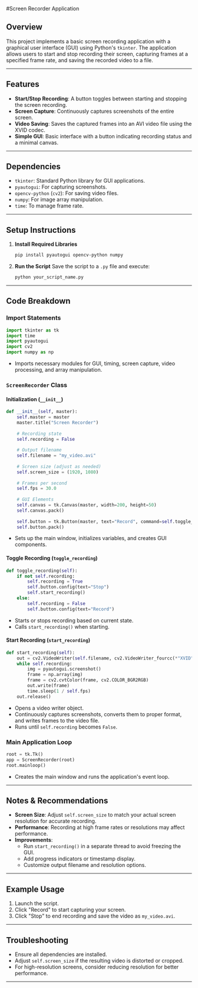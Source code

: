 #Screen Recorder Application

## Overview
This project implements a basic screen recording application with a graphical user interface (GUI) using Python's `tkinter`. The application allows users to start and stop recording their screen, capturing frames at a specified frame rate, and saving the recorded video to a file.

---

## Features
- **Start/Stop Recording**: A button toggles between starting and stopping the screen recording.
- **Screen Capture**: Continuously captures screenshots of the entire screen.
- **Video Saving**: Saves the captured frames into an AVI video file using the XVID codec.
- **Simple GUI**: Basic interface with a button indicating recording status and a minimal canvas.

---

## Dependencies
- `tkinter`: Standard Python library for GUI applications.
- `pyautogui`: For capturing screenshots.
- `opencv-python` (`cv2`): For saving video files.
- `numpy`: For image array manipulation.
- `time`: To manage frame rate.

---

## Setup Instructions
1. **Install Required Libraries**
   ```bash
   pip install pyautogui opencv-python numpy
   ```
2. **Run the Script**
   Save the script to a `.py` file and execute:
   ```bash
   python your_script_name.py
   ```

---

## Code Breakdown

### Import Statements
```python
import tkinter as tk
import time
import pyautogui
import cv2
import numpy as np
```
- Imports necessary modules for GUI, timing, screen capture, video processing, and array manipulation.

### `ScreenRecorder` Class
#### Initialization (`__init__`)
```python
def __init__(self, master):
    self.master = master
    master.title("Screen Recorder")
    
    # Recording state
    self.recording = False
    
    # Output filename
    self.filename = "my_video.avi"
    
    # Screen size (adjust as needed)
    self.screen_size = (1920, 1080)
    
    # Frames per second
    self.fps = 30.0
    
    # GUI Elements
    self.canvas = tk.Canvas(master, width=200, height=50)
    self.canvas.pack()
    
    self.button = tk.Button(master, text="Record", command=self.toggle_recording)
    self.button.pack()
```
- Sets up the main window, initializes variables, and creates GUI components.

#### Toggle Recording (`toggle_recording`)
```python
def toggle_recording(self):
    if not self.recording:
        self.recording = True
        self.button.config(text="Stop")
        self.start_recording()
    else:
        self.recording = False
        self.button.config(text="Record")
```
- Starts or stops recording based on current state.
- Calls `start_recording()` when starting.

#### Start Recording (`start_recording`)
```python
def start_recording(self):
    out = cv2.VideoWriter(self.filename, cv2.VideoWriter_fourcc(*"XVID"), self.fps, self.screen_size)
    while self.recording:
        img = pyautogui.screenshot()
        frame = np.array(img)
        frame = cv2.cvtColor(frame, cv2.COLOR_BGR2RGB)
        out.write(frame)
        time.sleep(1 / self.fps)
    out.release()
```
- Opens a video writer object.
- Continuously captures screenshots, converts them to proper format, and writes frames to the video file.
- Runs until `self.recording` becomes `False`.

### Main Application Loop
```python
root = tk.Tk()
app = ScreenRecorder(root)
root.mainloop()
```
- Creates the main window and runs the application's event loop.

---

## Notes & Recommendations
- **Screen Size**: Adjust `self.screen_size` to match your actual screen resolution for accurate recording.
- **Performance**: Recording at high frame rates or resolutions may affect performance.
- **Improvements**:
  - Run `start_recording()` in a separate thread to avoid freezing the GUI.
  - Add progress indicators or timestamp display.
  - Customize output filename and resolution options.

---

## Example Usage
1. Launch the script.
2. Click "Record" to start capturing your screen.
3. Click "Stop" to end recording and save the video as `my_video.avi`.

---

## Troubleshooting
- Ensure all dependencies are installed.
- Adjust `self.screen_size` if the resulting video is distorted or cropped.
- For high-resolution screens, consider reducing resolution for better performance.

---
